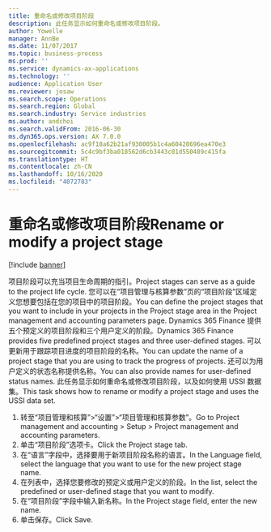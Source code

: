 ```yaml
---
title: 重命名或修改项目阶段
description: 此任务显示如何重命名或修改项目阶段。
author: Yowelle
manager: AnnBe
ms.date: 11/07/2017
ms.topic: business-process
ms.prod: ''
ms.service: dynamics-ax-applications
ms.technology: ''
audience: Application User
ms.reviewer: josaw
ms.search.scope: Operations
ms.search.region: Global
ms.search.industry: Service industries
ms.author: andchoi
ms.search.validFrom: 2016-06-30
ms.dyn365.ops.version: AX 7.0.0
ms.openlocfilehash: ac9f18a62b21af930005b1c4a60428696ea470e3
ms.sourcegitcommit: 5c4c9bf3ba018562d6cb3443c01d550489c415fa
ms.translationtype: HT
ms.contentlocale: zh-CN
ms.lasthandoff: 10/16/2020
ms.locfileid: "4072783"
---
```

# <a name="rename-or-modify-a-project-stage"></a><span data-ttu-id="8d523-103">重命名或修改项目阶段</span><span class="sxs-lookup"><span data-stu-id="8d523-103">Rename or modify a project stage</span></span>

[!include [banner](../../includes/banner.md)]

<span data-ttu-id="8d523-104">项目阶段可以充当项目生命周期的指引。</span><span class="sxs-lookup"><span data-stu-id="8d523-104">Project stages can serve as a guide to the project life cycle.</span></span> <span data-ttu-id="8d523-105">您可以在“项目管理与核算参数”页的“项目阶段”区域定义您想要包括在您的项目中的项目阶段。</span><span class="sxs-lookup"><span data-stu-id="8d523-105">You can define the project stages that you want to include in your projects in the Project stage area in the Project management and accounting parameters page.</span></span> <span data-ttu-id="8d523-106">Dynamics 365 Finance 提供五个预定义的项目阶段和三个用户定义的阶段。</span><span class="sxs-lookup"><span data-stu-id="8d523-106">Dynamics 365 Finance provides five predefined project stages and three user-defined stages.</span></span> <span data-ttu-id="8d523-107">可以更新用于跟踪项目进度的项目阶段的名称。</span><span class="sxs-lookup"><span data-stu-id="8d523-107">You can update the name of a project stage that you are using to track the progress of projects.</span></span> <span data-ttu-id="8d523-108">还可以为用户定义的状态名称提供名称。</span><span class="sxs-lookup"><span data-stu-id="8d523-108">You can also provide names for user-defined status names.</span></span> <span data-ttu-id="8d523-109">此任务显示如何重命名或修改项目阶段，以及如何使用 USSI 数据集。</span><span class="sxs-lookup"><span data-stu-id="8d523-109">This task shows how to rename or modify a project stage and uses the USSI data set.</span></span>

1. <span data-ttu-id="8d523-110">转至“项目管理和核算”>“设置”>“项目管理和核算参数”。</span><span class="sxs-lookup"><span data-stu-id="8d523-110">Go to Project management and accounting > Setup > Project management and accounting parameters.</span></span>
2. <span data-ttu-id="8d523-111">单击“项目阶段”选项卡。</span><span class="sxs-lookup"><span data-stu-id="8d523-111">Click the Project stage tab.</span></span>
3. <span data-ttu-id="8d523-112">在“语言”字段中，选择要用于新项目阶段名称的语言。</span><span class="sxs-lookup"><span data-stu-id="8d523-112">In the Language field, select the language that you want to use for the new project stage name.</span></span>
4. <span data-ttu-id="8d523-113">在列表中，选择您要修改的预定义或用户定义的阶段。</span><span class="sxs-lookup"><span data-stu-id="8d523-113">In the list, select the predefined or user-defined stage that you want to modify.</span></span> 
5. <span data-ttu-id="8d523-114">在“项目阶段”字段中输入新名称。</span><span class="sxs-lookup"><span data-stu-id="8d523-114">In the Project stage field, enter the new name.</span></span>
6. <span data-ttu-id="8d523-115">单击保存。</span><span class="sxs-lookup"><span data-stu-id="8d523-115">Click Save.</span></span>
